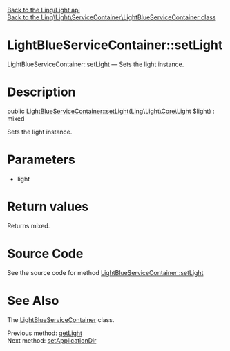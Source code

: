 [Back to the Ling/Light api](https://github.com/lingtalfi/Light/blob/master/doc/api/Ling/Light.md)<br>
[Back to the Ling\Light\ServiceContainer\LightBlueServiceContainer class](https://github.com/lingtalfi/Light/blob/master/doc/api/Ling/Light/ServiceContainer/LightBlueServiceContainer.md)


LightBlueServiceContainer::setLight
================



LightBlueServiceContainer::setLight — Sets the light instance.




Description
================


public [LightBlueServiceContainer::setLight](https://github.com/lingtalfi/Light/blob/master/doc/api/Ling/Light/ServiceContainer/LightBlueServiceContainer/setLight.md)([Ling\Light\Core\Light](https://github.com/lingtalfi/Light/blob/master/doc/api/Ling/Light/Core/Light.md) $light) : mixed




Sets the light instance.




Parameters
================


- light

    


Return values
================

Returns mixed.








Source Code
===========
See the source code for method [LightBlueServiceContainer::setLight](https://github.com/lingtalfi/Light/blob/master/ServiceContainer/LightBlueServiceContainer.php#L57-L60)


See Also
================

The [LightBlueServiceContainer](https://github.com/lingtalfi/Light/blob/master/doc/api/Ling/Light/ServiceContainer/LightBlueServiceContainer.md) class.

Previous method: [getLight](https://github.com/lingtalfi/Light/blob/master/doc/api/Ling/Light/ServiceContainer/LightBlueServiceContainer/getLight.md)<br>Next method: [setApplicationDir](https://github.com/lingtalfi/Light/blob/master/doc/api/Ling/Light/ServiceContainer/LightBlueServiceContainer/setApplicationDir.md)<br>

